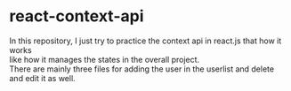 # react-context-api
In this repository, I just try to practice the context api in react.js that how it works  
like how it manages the states in the overall project.  
There are mainly three files for adding the user in the userlist and delete and edit it as well.
